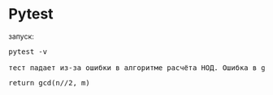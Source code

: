 # Pytest
запуск:

<pre>pytest -v

тест падает из-за ошибки в алгоритме расчёта НОД. Ошибка в gcd.py в строке 27. Необходимо : <pre>return gcd(n//2, m)
